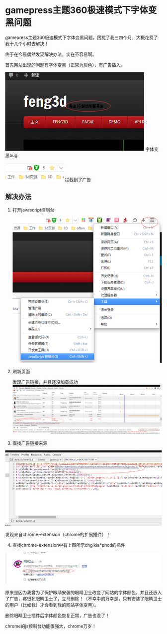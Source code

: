 # gamepress主题360极速模式下字体变黑问题

gamepress主题360极速模式下字体变黑问题，困扰了我三四个月，大概花费了我十几个小时去解决！

终于在今晨偶然发现解决办法，实在不容易啊。

首先网站出现的问题有字体变黑（正常为灰色），有广告插入。

![](../../../../wordpress/wp-content/uploads/2015/03/20150313072649.png)
字体变黑bug

![](../../../../wordpress/wp-content/uploads/2015/03/20150313072806.png)
拦截到了广告

## 解决办法

1. 打开javascript控制台

    ![](../../../../wordpress/wp-content/uploads/2015/03/20150313073052.png)

2. 刷新页面

    发现广告链接，并且还没加载成功
    ![](../../../../wordpress/wp-content/uploads/2015/03/20150313073357-1024x339.png)

3. 查找广告链接来源

![](../../../../wordpress/wp-content/uploads/2015/03/20150313073822.png)

发现来自chrome-extension（chrome的扩展插件）！

4. 查找chrome-extension中有上图所示chgikla*pncd的插件

![](../../../../wordpress/wp-content/uploads/2015/03/20150313074144.png)

原来是因为我曾为了保护眼睛安装的眼睛卫士改变了网站的字体颜色，并且还嵌入了广告，疼很死眼睛卫士了，立马删除！（不幸中的万幸是，只有安装了眼睛卫士的用户（比如我）才会看到我的网站字体变黑）。

删除眼睛卫士插件后字体颜色恢复正常，广告也没了！

chrome的js控制台功能很强大，chrome万岁！